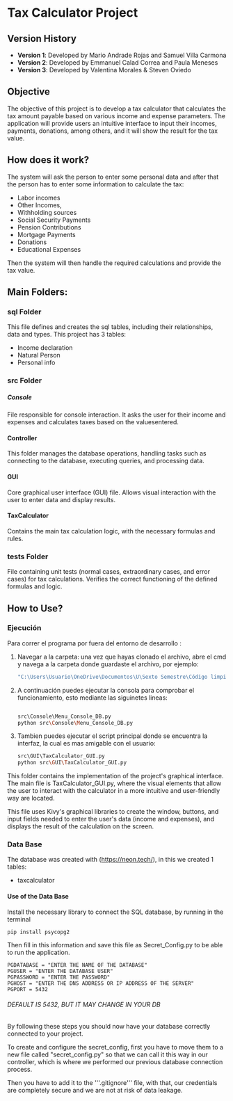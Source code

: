 # Tax Calculator Project

## Version History

- **Version 1**: Developed by Mario Andrade Rojas and Samuel Villa Carmona
- **Version 2**: Developed by Emmanuel Calad Correa and Paula Meneses
- **Version 3**: Developed by Valentina Morales & Steven Oviedo

## Objective 

The objective of this project is to develop a tax calculator that calculates the tax amount payable based on various income and expense parameters. The application will provide users an intuitive interface to input their incomes, payments, donations, among others, and it will show the result for the tax value. 


## How does it work?

The system will ask the person to enter some personal data and after that the person has to enter some information to calculate the tax: 
- Labor incomes
- Other Incomes, 
- Withholding sources
- Social Security Payments
- Pension Contributions
- Mortgage Payments 
- Donations
- Educational Expenses

Then the system will then handle the required calculations and provide the tax value.


## Main Folders:

### sql Folder
This file defines and creates the sql tables, including their relationships, data and types. This project has 3 tables:
- Income declaration 
- Natural Person
- Personal info

### src Folder

##### Console
File responsible for console interaction. It asks the user for their income and expenses and calculates taxes based on the values ​​entered.

#### Controller
This folder manages the database operations, handling tasks such as connecting to the database, executing queries, and processing data.

#### GUI
Core graphical user interface (GUI) file. Allows visual interaction with the user to enter data and display results.

#### TaxCalculator
Contains the main tax calculation logic, with the necessary formulas and rules.

### tests Folder
File containing unit tests (normal cases, extraordinary cases, and error cases) for tax calculations. Verifies the correct functioning of the defined formulas and logic.


## How to Use?
### Ejecución
Para correr el programa por fuera del entorno de desarrollo :
1. Navegar a la carpeta: una vez que hayas clonado el archivo, abre el cmd y navega a la carpeta donde guardaste el archivo, por ejemplo:
   ```bash
   "C:\Users\Usuario\OneDrive\Documentos\U\Sexto Semestre\Código limpio\NCI_update"
   ``` 
2. A continuación puedes ejecutar la consola para comprobar el funcionamiento, esto mediante las siguinetes lineas: <br>
   ```bash

   src\Console\Menu_Console_DB.py
   python src\Console\Menu_Console_DB.py
   ```
   
3. Tambien puedes ejecutar el script principal donde se encuentra la interfaz, la cual es mas amigable con el usuario: <br>
   ```bash
   src\GUI\TaxCalculator_GUI.py
   python src\GUI\TaxCalculator_GUI.py
   ```


This folder contains the implementation of the project's graphical interface. The main file is TaxCalculator_GUI.py, where the visual elements that allow the user to interact with the calculator in a more intuitive and user-friendly way are located.

This file uses Kivy's graphical libraries to create the window, buttons, and input fields needed to enter the user's data (income and expenses), and displays the result of the calculation on the screen. 

### Data Base 
The database was created with (https://neon.tech/), in this we created 1 tables:
- taxcalculator

#### Use of the Data Base
Install the necessary library to connect the SQL database, by running in the terminal

    pip install psycopg2 

Then fill in this information and save this file as Secret_Config.py
to be able to run the application.

    PGDATABASE = "ENTER THE NAME OF THE DATABASE"
    PGUSER = "ENTER THE DATABASE USER"
    PGPASSWORD = "ENTER THE PASSWORD"
    PGHOST = "ENTER THE DNS ADDRESS OR IP ADDRESS OF THE SERVER"
    PGPORT = 5432 

###### DEFAULT IS 5432, BUT IT MAY CHANGE IN YOUR DB

By following these steps you should now have your database correctly connected to your project.

To create and configure the secret_config, first you have to move them to a new file called "secret_config.py" so that we can call it this way in our controller, which is where we performed our previous database connection process.

Then you have to add it to the '''.gitignore''' file, with that, our credentials are completely secure and we are not at risk of data leakage.
